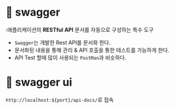 # 📗 swagger

:애플리케이션의 **RESTful API** 문서를 자동으로 구성하는 특수 도구

- `Swagger`는 개발한 Rest API를 문서화 한다.
- 문서화된 내용을 통해 관리 & API 호출을 통한 테스트를 가능하게 한다.
- API Test 할때 많이 사용되는 `PostMan`과 비슷하다.

# 📗 swagger ui

`http://localhost:${port}/api-docs/`로 접속
